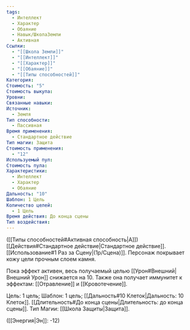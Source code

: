 ```yaml
---
tags:
  - Интеллект
  - Характер
  - Обаяние
  - Навык/ШколаЗемли
  - Активная
Ссылки:
  - "[[Школа Земли]]"
  - "[[Интеллект]]"
  - "[[Характер]]"
  - "[[Обаяние]]"
  - "[[Типы способностей]]"
Категория: 
Стоимость: "5"
Стоимость выкупа: 
Уровни: 
Связанные навыки: 
Источник:
  - Земля
Тип способности:
  - Пассивная
Время применения:
  - Стандартное действие
Тип магии: Защита
Стоимость применения:
  - "12"
Используемый пул: 
Стоимость пула: 
Характеристики:
  - Интеллект
  - Характер
  - Обаяние
Дальность: "10"
Шаблон: 1 Цель
Количество целей:
  - 1 Цель
Время действия: До конца сцены
Тип воздействия:
---
```

([[Типы способностей#Активная способность|А]]) [[Действия#Стандартное действие|Стандартное действие]]. [[Использование#1 Раз за Сцену|(1р/Сцена)]]. Персонаж покрывает кожу цели прочным слоем камня. 

Пока эффект активен, весь получаемый целью [[Урон#Внешний|Внешний Урон]] снижается на 10. Также она получает иммунитет к эффектам: [[Отравление]] и [[Кровотечение]]. 

Цель: 1 цель; Шаблон: 1 цель; [[Дальность#10 Клеток|Дальность: 10 Клеток]]. [[Длительность#До конца сцены|Длительность: до конца сцены]]. Тип Магии: [[Школа Защиты|Защита]].

([[Энергия|Эн]]: -12)